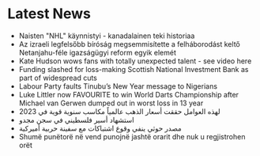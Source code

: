 # Latest News
-  Naisten "NHL" käynnistyi - kanadalainen teki historiaa
-  Az izraeli legfelsőbb bíróság megsemmisítette a felháborodást keltő Netanjahu-féle igazságügyi reform egyik elemét
-  Kate Hudson wows fans with totally unexpected talent - see video here
-  Funding slashed for loss-making Scottish National Investment Bank as part of widespread cuts
-  Labour Party faults Tinubu’s New Year message to Nigerians
-  Luke Littler now FAVOURITE to win World Darts Championship after Michael van Gerwen dumped out in worst loss in 13 year
-  لهذه العوامل حققت أسعار الذهب عالمياً مكاسب سنوية قوية في 2023
-  استشهاد أسير فلسطيني في سجن مجدو
-  مصدر حوثي ينفي وقوع اشتباكات مع سفينة حربية أميركية
-  Shumë punëtorë në vend punojnë jashtë orarit dhe nuk u regjistrohen orët
